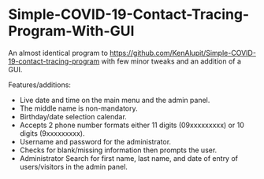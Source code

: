# Simple-COVID-19-Contact-Tracing-Program-With-GUI

An almost identical program to https://github.com/KenAlupit/Simple-COVID-19-contact-tracing-program with few minor tweaks and an addition of a GUI.

Features/additions:
- Live date and time on the main menu and the admin panel.
- The middle name is non-mandatory.
- Birthday/date selection calendar.
- Accepts 2 phone number formats either 11 digits (09xxxxxxxxx) or 10 digits (9xxxxxxxxx).
- Username and password for the administrator.
- Checks for blank/missing information then prompts the user.
- Administrator Search for first name, last name, and date of entry of users/visitors in the admin panel.
